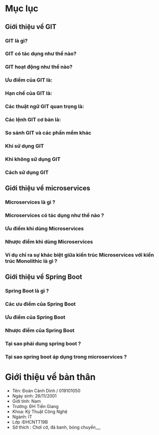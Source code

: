 # Mục lục

## Giới thiệu về GIT
### GIT là gì?
### GIT có tác dụng như thế nào?
### GIT hoạt động như thế nào?
### Ưu điểm của GIT là:
### Hạn chế của GIT là:
### Các thuật ngữ GIT quan trọng là:
### Các lệnh GIT cơ bản là:
### So sánh GIT và các phần mềm khác
### Khi sử dụng GIT
### Khi không sử dụng GIT
### Cách sử dụng GIT

## Giới thiệu về microservices
### Microservices là gì ?
### Microservices có tác dụng như thế nào ?
###  Ưu điểm khi dùng Microservices
###  Nhược điểm khi dùng Microservices
### Ví dụ chỉ ra sự khác biệt giữa kiến trúc Microservices với kiến trúc Monolithic là gì ?

## Giới thiệu về Spring Boot
### Spring Boot là gì ?
### Các ưu điểm của Spring Boot
###  Ưu điểm của Spring Boot
### Nhược điểm của Spring Boot
### Tại sao phải dung spring boot ?
### Tại sao spring boot áp dụng trong microservices ?

# Giới thiệu về bản thân

- Tên: Đoàn Cảnh Dinh / 019101050
- Ngày sinh: 26/11/2001
- Giới tính: Nam
- Trường: ĐH Tiền Giang
- Khoa: Kỹ Thuật Công Nghệ
- Ngành: IT
- Lớp :ĐHCNTT19B
- Sở thích : Chơi cờ, đá banh, bóng chuyền,,,,